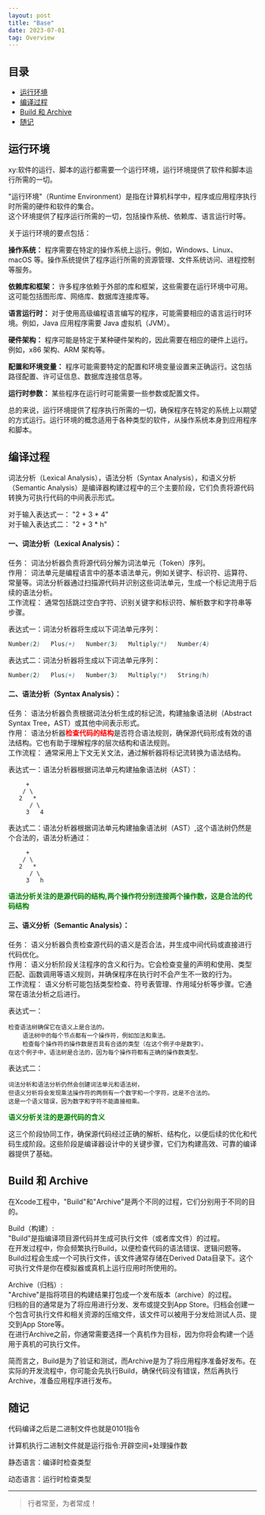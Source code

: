 ```yaml
---
layout: post
title: "Base"
date: 2023-07-01
tag: Overview
---
```






## 目录

- [运行环境](#content1)   
- [编译过程](#content2)   
- [Build 和 Archive](#content3)   
- [随记](#content100)   


<!--===============================================================================================-->
## <a id="content1">运行环境</a>

xy:软件的运行、脚本的运行都需要一个运行环境，运行环境提供了软件和脚本运行所需的一切。  

"运行环境"（Runtime Environment）是指在计算机科学中，程序或应用程序执行时所需的硬件和软件的集合。   
这个环境提供了程序运行所需的一切，包括操作系统、依赖库、语言运行时等。

关于运行环境的要点包括：

**操作系统：** 程序需要在特定的操作系统上运行。例如，Windows、Linux、macOS 等。操作系统提供了程序运行所需的资源管理、文件系统访问、进程控制等服务。

**依赖库和框架：** 许多程序依赖于外部的库和框架，这些需要在运行环境中可用。这可能包括图形库、网络库、数据库连接库等。

**语言运行时：** 对于使用高级编程语言编写的程序，可能需要相应的语言运行时环境。例如，Java 应用程序需要 Java 虚拟机（JVM）。

**硬件架构：** 程序可能是特定于某种硬件架构的，因此需要在相应的硬件上运行。例如，x86 架构、ARM 架构等。

**配置和环境变量：** 程序可能需要特定的配置和环境变量设置来正确运行。这包括路径配置、许可证信息、数据库连接信息等。

**运行时参数：** 某些程序在运行时可能需要一些参数或配置文件。

总的来说，运行环境提供了程序执行所需的一切，确保程序在特定的系统上以期望的方式运行。运行环境的概念适用于各种类型的软件，从操作系统本身到应用程序和脚本。







<!--===============================================================================================-->
## <a id="content2">编译过程</a>

词法分析（Lexical Analysis），语法分析（Syntax Analysis），和语义分析（Semantic Analysis）是编译器构建过程中的三个主要阶段，它们负责将源代码转换为可执行代码的中间表示形式。

对于输入表达式一： "2 + 3 * 4"<br>
对于输入表达式二： "2 + 3 * h"

#### **一、词法分析（Lexical Analysis）：**<br>
任务： 词法分析器负责将源代码分解为词法单元（Token）序列。<br>
作用： 词法单元是编程语言中的基本语法单元，例如关键字、标识符、运算符、常量等。词法分析器通过扫描源代码并识别这些词法单元，生成一个标记流用于后续的语法分析。<br>
工作流程： 通常包括跳过空白字符、识别关键字和标识符、解析数字和字符串等步骤。<br>

表达式一：词法分析器将生成以下词法单元序列：
```scss
Number(2)   Plus(+)   Number(3)   Multiply(*)   Number(4)
```

表达式二：词法分析器将生成以下词法单元序列：
```scss
Number(2)   Plus(+)   Number(3)   Multiply(*)   String(h)
```


#### **二、语法分析（Syntax Analysis）：**<br>
任务： 语法分析器负责根据词法分析生成的标记流，构建抽象语法树（Abstract Syntax Tree，AST）或其他中间表示形式。<br>
作用： 语法分析器<span style="color:red;font-weight:bold">检查代码的结构</span>是否符合语法规则，确保源代码形成有效的语法结构。它也有助于理解程序的层次结构和语法规则。<br>
工作流程： 通常采用上下文无关文法，通过解析器将标记流转换为语法结构。<br>

表达式一：语法分析器根据词法单元构建抽象语法树（AST）：
```
     +
    / \
   2   *
      / \
     3   4
```


表达式二：语法分析器根据词法单元构建抽象语法树（AST）,这个语法树仍然是个合法的，语法分析通过：
```
     +
    / \
   2   *
      / \
     3   h
```

<span style="color:green;font-weight:bold">语法分析关注的是源代码的结构,两个操作符分别连接两个操作数，这是合法的代码结构</span>

#### **三、语义分析（Semantic Analysis）：**<br>
任务： 语义分析器负责检查源代码的语义是否合法，并生成中间代码或直接进行代码优化。<br>
作用： 语义分析阶段关注程序的含义和行为。它会检查变量的声明和使用、类型匹配、函数调用等语义规则，并确保程序在执行时不会产生不一致的行为。<br>
工作流程： 语义分析可能包括类型检查、符号表管理、作用域分析等步骤。它通常在语法分析之后进行。<br>

表达式一：
```
检查语法树确保它在语义上是合法的。
    语法树中的每个节点都有一个操作符，例如加法和乘法。
    检查每个操作符的操作数是否具有合适的类型（在这个例子中是数字）。
在这个例子中，语法树是合法的，因为每个操作符都有正确的操作数类型。
```

表达式二：
```
词法分析和语法分析仍然会创建词法单元和语法树，
但语义分析将会发现乘法操作符的两侧有一个数字和一个字符，这是不合法的。
这是一个语义错误，因为数字和字符不能直接相乘。
```

<span style="color:green;font-weight:bold">语义分析关注的是源代码的含义</span>



这三个阶段协同工作，确保源代码经过正确的解析、结构化，以便后续的优化和代码生成阶段。这些阶段是编译器设计中的关键步骤，它们为构建高效、可靠的编译器提供了基础。


<!--===============================================================================================-->
## <a id="content3">Build 和 Archive</a>

在Xcode工程中，"Build"和"Archive"是两个不同的过程，它们分别用于不同的目的。

Build（构建）:    
"Build"是指编译项目源代码并生成可执行文件（或者库文件）的过程。     
在开发过程中，你会频繁执行Build，以便检查代码的语法错误、逻辑问题等。       
Build过程会生成一个可执行文件，该文件通常存储在Derived Data目录下。这个可执行文件是你在模拟器或真机上运行应用时所使用的。         

Archive（归档）:     
"Archive"是指将项目的构建结果打包成一个发布版本（archive）的过程。      
归档的目的通常是为了将应用进行分发、发布或提交到App Store。归档会创建一个包含可执行文件和相关资源的压缩文件，该文件可以被用于分发给测试人员、提交到App Store等。    
在进行Archive之前，你通常需要选择一个真机作为目标，因为你将会构建一个适用于真机的可执行文件。  

简而言之，Build是为了验证和测试，而Archive是为了将应用程序准备好发布。在实际的开发流程中，你可能会先执行Build，确保代码没有错误，然后再执行Archive，准备应用程序进行发布。


<!--===============================================================================================-->
## <a id="content100">随记</a>

代码编译之后是二进制文件也就是0101指令

计算机执行二进制文件就是运行指令:开辟空间+处理操作数

静态语言：编译时检查类型

动态语言：运行时检查类型
       

----------
>  行者常至，为者常成！


